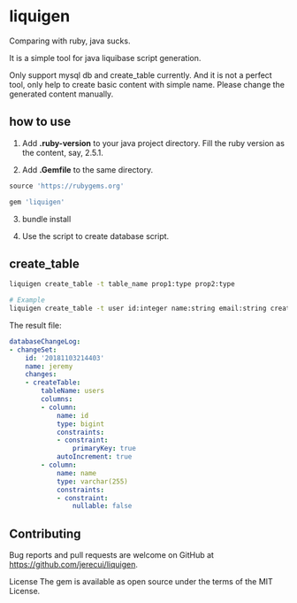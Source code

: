# liquigen

Comparing with ruby, java sucks.

It is a simple tool for java liquibase script generation.

Only support mysql db and create_table currently. And it is not a perfect tool, only help to create basic content with simple name. Please change the generated content manually.

## how to use
1. Add **.ruby-version** to your java project directory. Fill the ruby version as the content, say, 2.5.1.

2. Add **.Gemfile** to the same directory.

``` ruby
source 'https://rubygems.org'

gem 'liquigen'

```
3. bundle install

4. Use the script to create database script.

## create_table

```bash
liquigen create_table -t table_name prop1:type prop2:type

# Example
liquigen create_table -t user id:integer name:string email:string created_time:datetime updated_time:datetime
```
The result file:
```yaml
databaseChangeLog:
- changeSet:
    id: '20181103214403'
    name: jeremy
    changes:
    - createTable:
        tableName: users
        columns:
        - column:
            name: id
            type: bigint
            constraints:
            - constraint:
                primaryKey: true
            autoIncrement: true
        - column:
            name: name
            type: varchar(255)
            constraints:
            - constraint:
                nullable: false

```

## Contributing
Bug reports and pull requests are welcome on GitHub at https://github.com/jerecui/liquigen.

License
The gem is available as open source under the terms of the MIT License.